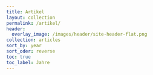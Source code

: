 ```yaml
---
title: Artikel
layout: collection
permalink: /artikel/
header:
  overlay_image: /images/header/site-header-flat.png
collection: articles
sort_by: year
sort_oder: reverse
toc: true
toc_label: Jahre
---
```


<!-- Idee: Posts-by-Tag Page verwenden, Artikel nach Tags ordnen... -->
